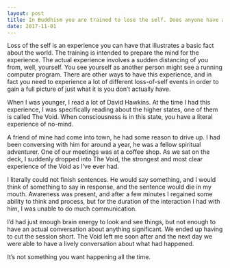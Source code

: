 ```yaml
---
layout: post
title: In Buddhism you are trained to lose the self. Does anyone have an actual experience of this that can relate? Is it a positive or negative thing?
date: 2017-11-01
---
```


<p>Loss of the self is an experience you can have that illustrates a basic fact about the world. The training is intended to prepare the mind for the experience. The actual experience involves a sudden distancing of you from, well, yourself. You see yourself as another person might see a running computer program. There are other ways to have this experience, and in fact you need to experience a lot of different loss-of-self events in order to gain a full picture of just what it is you don’t actually have.</p><p>When I was younger, I read a lot of David Hawkins. At the time I had this experience, I was specifically reading about the higher states, one of them is called The Void. When consciousness is in this state, you have a literal experience of no-mind.</p><p>A friend of mine had come into town, he had some reason to drive up. I had been conversing with him for around a year, he was a fellow spiritual adventurer. One of our meetings was at a coffee shop. As we sat on the deck, I suddenly dropped into The Void, the strongest and most clear experience of the Void as I’ve ever had.</p><p>I literally could not finish sentences. He would say something, and I would think of something to say in response, and the sentence would die in my mouth. Awareness was present, and after a few minutes I regained some ability to think and process, but for the duration of the interaction I had with him, I was unable to do much communication.</p><p>I’d had just enough brain energy to look and see things, but not enough to have an actual conversation about anything significant. We ended up having to cut the session short. The Void left me soon after and the next day we were able to have a lively conversation about what had happened.</p><p>It’s not something you want happening all the time.</p>
